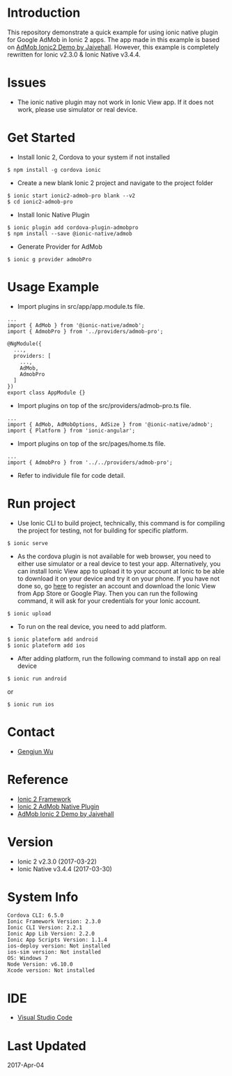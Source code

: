 # Introduction #

This repository demonstrate a quick example for using ionic native plugin for Google AdMob in Ionic 2 apps. The app made in this example is based on [AdMob Ionic2 Demo by Jaivehall](https://github.com/jaivehall/admob-ionic2-demo). However, this example is completely rewritten for Ionic v2.3.0 & Ionic Native v3.4.4.

# Issues #
* The ionic native plugin may not work in Ionic View app. If it does not work, please use simulator or real device.

# Get Started #

* Install Ionic 2, Cordova to your system if not installed
```
$ npm install -g cordova ionic
```

* Create a new blank Ionic 2 project and navigate to the project folder
```
$ ionic start ionic2-admob-pro blank --v2
$ cd ionic2-admob-pro
```

* Install Ionic Native Plugin
```
$ ionic plugin add cordova-plugin-admobpro
$ npm install --save @ionic-native/admob
```

* Generate Provider for AdMob
```
$ ionic g provider admobPro
```

# Usage Example #
* Import plugins in src/app/app.module.ts file.
```
...
import { AdMob } from '@ionic-native/admob';
import { AdmobPro } from '../providers/admob-pro';

@NgModule({
  ...,
  providers: [
    ...,
    AdMob,
    AdmobPro
  ]
})
export class AppModule {}
```

* Import plugins on top of the src/providers/admob-pro.ts file.
```
...
import { AdMob, AdMobOptions, AdSize } from '@ionic-native/admob';
import { Platform } from 'ionic-angular';
```

* Import plugins on top of the src/pages/home.ts file.
```
...
import { AdmobPro } from '../../providers/admob-pro';
```

* Refer to individule file for code detail.

# Run project #
* Use Ionic CLI to build project, technically, this command is for compiling the project for testing, not for building for specific platform.
```
$ ionic serve
```

* As the cordova plugin is not available for web browser, you need to either use simulator or a real device to test your app. Alternatively, you can install Ionic View app to upload it to your account at Ionic to be able to download it on your device and try it on your phone. If you have not done so, go [here](https://apps.ionic.io/signup) to register an account and download the Ionic View from App Store or Google Play. Then you can run the following command, it will ask for your credentials for your Ionic account.
```
$ ionic upload
```

* To run on the real device, you need to add platform.
```
$ ionic plateform add android
$ ionic plateform add ios
```

* After adding platform, run the following command to install app on real device
```
$ ionic run android
```
or
```
$ ionic run ios
```

# Contact #
* [Gengjun Wu](https://www.bitmix.nz/)

# Reference #
* [Ionic 2 Framework](https://ionicframework.com/)
* [Ionic 2 AdMob Native Plugin](http://ionicframework.com/docs/native/admob/)
* [AdMob Ionic 2 Demo by Jaivehall](https://github.com/jaivehall/admob-ionic2-demo)

# Version #
* Ionic 2 v2.3.0 (2017-03-22)
* Ionic Native v3.4.4 (2017-03-30)

# System Info #
```
Cordova CLI: 6.5.0
Ionic Framework Version: 2.3.0
Ionic CLI Version: 2.2.1
Ionic App Lib Version: 2.2.0
Ionic App Scripts Version: 1.1.4
ios-deploy version: Not installed
ios-sim version: Not installed
OS: Windows 7
Node Version: v6.10.0
Xcode version: Not installed
```

# IDE #
* [Visual Studio Code](https://code.visualstudio.com/)

# Last Updated #
2017-Apr-04